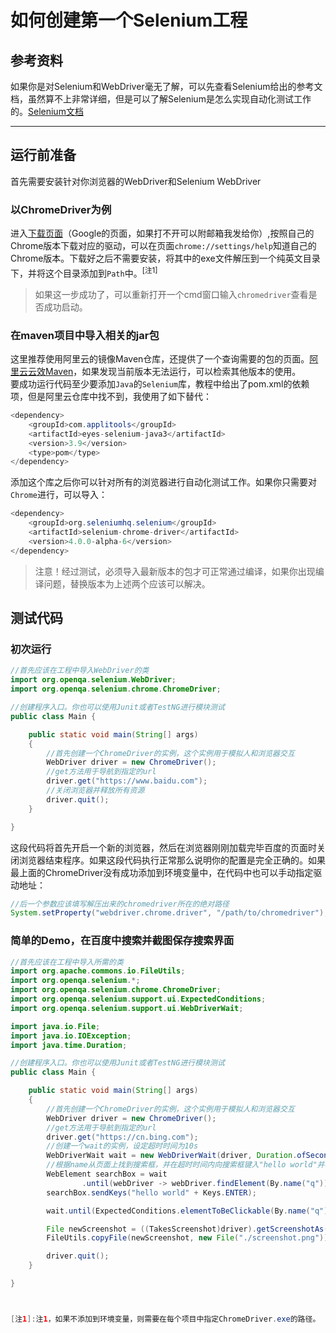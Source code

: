 # 如何创建第一个Selenium工程
## 参考资料
如果你是对Selenium和WebDriver毫无了解，可以先查看Selenium给出的参考文档，虽然算不上非常详细，但是可以了解Selenium是怎么实现自动化测试工作的。[Selenium文档](https://www.selenium.dev/documentation/zh-cn/)
***
## 运行前准备
首先需要安装针对你浏览器的WebDriver和Selenium WebDriver
### 以ChromeDriver为例
进入[下载页面](https://sites.google.com/a/chromium.org/chromedriver/downloads)（Google的页面，如果打不开可以附邮箱我发给你）,按照自己的Chrome版本下载对应的驱动，可以在页面`chrome://settings/help`知道自己的Chrome版本。下载好之后不需要安装，将其中的exe文件解压到一个纯英文目录下，并将这个目录添加到`Path`中。<sup>[注1]</sup>
>如果这一步成功了，可以重新打开一个cmd窗口输入`chromedriver`查看是否成功启动。
### 在maven项目中导入相关的jar包
这里推荐使用阿里云的镜像Maven仓库，还提供了一个查询需要的包的页面。[阿里云云效Maven](https://maven.aliyun.com/mvn/search)，如果发现当前版本无法运行，可以检索其他版本的使用。  
要成功运行代码至少要添加`Java`的`Selenium`库，教程中给出了pom.xml的依赖项，但是阿里云仓库中找不到，我使用了如下替代：
``` java
<dependency>
    <groupId>com.applitools</groupId>
    <artifactId>eyes-selenium-java3</artifactId>
    <version>3.9</version>
    <type>pom</type>
</dependency>
```  
添加这个库之后你可以针对所有的浏览器进行自动化测试工作。如果你只需要对`Chrome`进行，可以导入：
``` java
<dependency>
    <groupId>org.seleniumhq.selenium</groupId>
    <artifactId>selenium-chrome-driver</artifactId>
    <version>4.0.0-alpha-6</version>
</dependency>
```
> 注意！经过测试，必须导入最新版本的包才可正常通过编译，如果你出现编译问题，替换版本为上述两个应该可以解决。
## 测试代码
### 初次运行
``` java
//首先应该在工程中导入WebDriver的类
import org.openqa.selenium.WebDriver;
import org.openqa.selenium.chrome.ChromeDriver;

//创建程序入口。你也可以使用Junit或者TestNG进行模块测试
public class Main {

    public static void main(String[] args)
    {
        //首先创建一个ChromeDriver的实例，这个实例用于模拟人和浏览器交互
        WebDriver driver = new ChromeDriver();
        //get方法用于导航到指定的url
        driver.get("https://www.baidu.com");
        //关闭浏览器并释放所有资源
        driver.quit();
    }

}
```
这段代码将首先开启一个新的浏览器，然后在浏览器刚刚加载完毕百度的页面时关闭浏览器结束程序。如果这段代码执行正常那么说明你的配置是完全正确的。如果最上面的ChromeDriver没有成功添加到环境变量中，在代码中也可以手动指定驱动地址：
``` java
//后一个参数应该填写解压出来的chromedriver所在的绝对路径
System.setProperty("webdriver.chrome.driver", "/path/to/chromedriver");
```
### 简单的Demo，在百度中搜索并截图保存搜索界面
``` java
//首先应该在工程中导入所需的类
import org.apache.commons.io.FileUtils;
import org.openqa.selenium.*;
import org.openqa.selenium.chrome.ChromeDriver;
import org.openqa.selenium.support.ui.ExpectedConditions;
import org.openqa.selenium.support.ui.WebDriverWait;

import java.io.File;
import java.io.IOException;
import java.time.Duration;

//创建程序入口。你也可以使用Junit或者TestNG进行模块测试
public class Main {

    public static void main(String[] args)
    {
        //首先创建一个ChromeDriver的实例，这个实例用于模拟人和浏览器交互
        WebDriver driver = new ChromeDriver();
        //get方法用于导航到指定的url
        driver.get("https://cn.bing.com");
        //创建一个wait的实例，设定超时时间为10s
        WebDriverWait wait = new WebDriverWait(driver, Duration.ofSeconds(10));
        //根据name从页面上找到搜索框，并在超时时间内向搜索框键入"hello world"并模拟按下回车进行搜索。如果找不到元素不会触发ElementNotFoundException
        WebElement searchBox = wait
                .until(webDriver -> webDriver.findElement(By.name("q")));
        searchBox.sendKeys("hello world" + Keys.ENTER);

        wait.until(ExpectedConditions.elementToBeClickable(By.name("q")));

        File newScreenshot = ((TakesScreenshot)driver).getScreenshotAs(OutputType.FILE);
        FileUtils.copyFile(newScreenshot, new File("./screenshot.png"));

        driver.quit();
    }

}



[注1]:注1，如果不添加到环境变量，则需要在每个项目中指定ChromeDriver.exe的路径。

